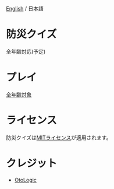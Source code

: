 [English](https://github.com/Yama-Haya/BosaiQuiz/blob/main/.github/README_en.md) / 日本語

# 防災クイズ
全年齢対応(予定)

# プレイ
[全年齢対象](https://yama-haya.github.io/BosaiQuiz)

# ライセンス
防災クイズは[MITライセンス](https://github.com/Yama-Haya/BosaiQuiz/blob/main/LICENSE)が適用されます。

# クレジット
- [OtoLogic](https://otologic.jp)
